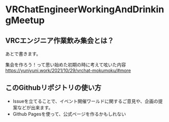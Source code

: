 # VRChatEngineerWorkingAndDrinkingMeetup

## VRCエンジニア作業飲み集会とは？

あとで書きます。  

集会を作ろう！って思い始めた初期の時に考えて呟いた内容  
https://yuniyuni.work/2021/10/29/vrchat-mokumoku/#more

## このGithubリポジトリの使い方
- Issueを立てることで、イベント開催ワールドに関するご意見や、企画の提案などが出来ます。
- Github Pagesを使って、公式ページを作るかもしれない
